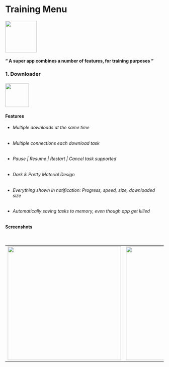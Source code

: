 # Training Menu
#### <img width="100" height="100" src="https://user-images.githubusercontent.com/33343210/62772336-72e03580-bac9-11e9-8984-92012ee9f337.png"/>
**“ A super app combines a number of features, for training purposes ”**

### 1. Downloader
#### <img width="75" height="75" src="https://user-images.githubusercontent.com/33343210/62772265-488e7800-bac9-11e9-8868-84e11f84d39f.png"/>
#### Features
- ###### Multiple downloads at the same time
- ###### Multiple connections each download task
- ###### Pause | Resume | Restart | Cancel task supported
- ###### Dark & Pretty Material Design
- ###### Everything shown in notification: Progress, speed, size, downloaded size
- ###### Automatically saving tasks to memory, even though app get killed
#### Screenshots
</br>
<div align="center">
   <table align="center" border="0" >
  <tr>
    <td>
<img width="360"
src="https://user-images.githubusercontent.com/33343210/62772782-a7082600-baca-11e9-8a38-14e37750cb51.png"/>
     <td> <img width="360"
src="https://user-images.githubusercontent.com/33343210/62772937-0d8d4400-bacb-11e9-855b-9eead37ccc48.png"/></td>
     <td> <img width="360"
src="https://user-images.githubusercontent.com/33343210/62772876-e9c9fe00-baca-11e9-8bca-ebe9feee101a.png"/></td>
     
  </table>
  </div>
</br>
